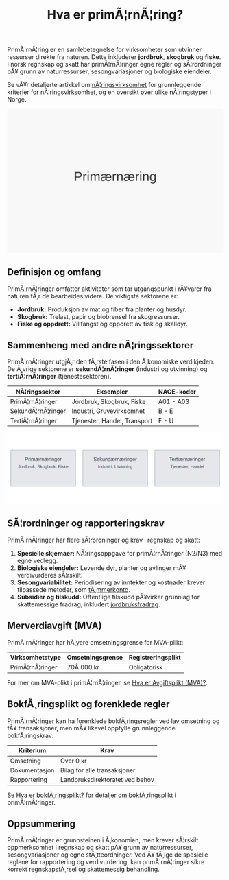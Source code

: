 ﻿---
title: "Hva er primÃ¦rnÃ¦ring?"
meta_title: "Hva er primÃ¦rnÃ¦ring?"
meta_description: 'PrimÃ¦rnÃ¦ring er en samlebetegnelse for virksomheter som utvinner ressurser direkte fra naturen. Dette inkluderer **jordbruk**, **skogbruk** og **fiske**. I no...'
slug: primarnaring
type: blog
layout: pages/single
---

PrimÃ¦rnÃ¦ring er en samlebetegnelse for virksomheter som utvinner ressurser direkte fra naturen. Dette inkluderer **jordbruk**, **skogbruk** og **fiske**. I norsk regnskap og skatt har primÃ¦rnÃ¦ringer egne regler og sÃ¦rordninger pÃ¥ grunn av naturressurser, sesongvariasjoner og biologiske eiendeler.

Se vÃ¥r detaljerte artikkel om [nÃ¦ringsvirksomhet](/blogs/regnskap/naeringsvirksomhet "Hva er nÃ¦ringsvirksomhet? Definisjon og Regnskapsmessig Behandling") for grunnleggende kriterier for nÃ¦ringsvirksomhet, og en oversikt over ulike nÃ¦ringstyper i Norge.

![PrimÃ¦rnÃ¦ring](primarnaring-image.svg)

## Definisjon og omfang

PrimÃ¦rnÃ¦ringer omfatter aktiviteter som tar utgangspunkt i rÃ¥varer fra naturen fÃ¸r de bearbeides videre. De viktigste sektorene er:

* **Jordbruk:** Produksjon av mat og fiber fra planter og husdyr.
* **Skogbruk:** Trelast, papir og biobrensel fra skogressurser.
* **Fiske og oppdrett:** Villfangst og oppdrett av fisk og skalldyr.

## Sammenheng med andre nÃ¦ringssektorer

PrimÃ¦rnÃ¦ringer utgjÃ¸r den fÃ¸rste fasen i den Ã¸konomiske verdikjeden. De Ã¸vrige sektorene er **sekundÃ¦rnÃ¦ringer** (industri og utvinning) og **tertiÃ¦rnÃ¦ringer** (tjenestesektoren).

| NÃ¦ringssektor      | Eksempler                                  | NACE-koder     |
|--------------------|---------------------------------------------|----------------|
| PrimÃ¦rnÃ¦ringer     | Jordbruk, Skogbruk, Fiske                  | A01 - A03      |
| SekundÃ¦rnÃ¦ringer   | Industri, Gruvevirksomhet                   | B - E          |
| TertiÃ¦rnÃ¦ringer    | Tjenester, Handel, Transport                | F - U          |

![Oversikt over nÃ¦ringssektorer](primarnaring-illustrasjon.svg)

## SÃ¦rordninger og rapporteringskrav

PrimÃ¦rnÃ¦ringer har flere sÃ¦rordninger og krav i regnskap og skatt:

1.  **Spesielle skjemaer:** NÃ¦ringsoppgave for primÃ¦rnÃ¦ringer (N2/N3) med egne vedlegg.
2.  **Biologiske eiendeler:** Levende dyr, planter og avlinger mÃ¥ verdivurderes sÃ¦rskilt.
3.  **Sesongvariabilitet:** Periodisering av inntekter og kostnader krever tilpassede metoder, som [tÃ¸mmerkonto](/blogs/regnskap/hva-er-tommerkonto "Hva er TÃ¸mmerkonto? Inntektsutjevning i Skogbruk").
4.  **Subsidier og tilskudd:** Offentlige tilskudd pÃ¥virker grunnlag for skattemessige fradrag, inkludert [jordbruksfradrag](/blogs/regnskap/hva-er-jordbruksfradrag "Hva er Jordbruksfradrag? Komplett Guide til Skattefradrag i Landbruket").

## Merverdiavgift (MVA)

PrimÃ¦rnÃ¦ringer har hÃ¸yere omsetningsgrense for MVA-plikt:

| Virksomhetstype  | Omsetningsgrense | Registreringsplikt |
|------------------|------------------|--------------------|
| PrimÃ¦rnÃ¦ringer   | 70Â 000 kr        | Obligatorisk       |

For mer om MVA-plikt i primÃ¦rnÃ¦ringer, se [Hva er Avgiftsplikt (MVA)?](/blogs/regnskap/hva-er-avgiftsplikt-mva "Hva er Avgiftsplikt (MVA)? Komplett Guide til Merverdiavgift i Norge").

## BokfÃ¸ringsplikt og forenklede regler

PrimÃ¦rnÃ¦ringer kan ha forenklede bokfÃ¸ringsregler ved lav omsetning og fÃ¥ transaksjoner, men mÃ¥ likevel oppfylle grunnleggende bokfÃ¸ringskrav:

| Kriterium         | Krav                         |
|-------------------|------------------------------|
| Omsetning         | Over 0 kr                    |
| Dokumentasjon     | Bilag for alle transaksjoner |
| Rapportering      | Landbruksdirektoratet ved behov |

Se [Hva er bokfÃ¸ringsplikt?](/blogs/regnskap/hva-er-bokforingsplikt "Hva er BokfÃ¸ringsplikt? Komplett Guide til BokfÃ¸ringsplikt i Norge") for detaljer om bokfÃ¸ringsplikt i primÃ¦rnÃ¦ringer.

## Oppsummering

PrimÃ¦rnÃ¦ringer er grunnsteinen i Ã¸konomien, men krever sÃ¦rskilt oppmerksomhet i regnskap og skatt pÃ¥ grunn av naturressurser, sesongvariasjoner og egne stÃ¸tteordninger. Ved Ã¥ fÃ¸lge de spesielle reglene for rapportering og verdivurdering, kan primÃ¦rnÃ¦ringer sikre korrekt regnskapsfÃ¸rsel og skattemessig behandling.
